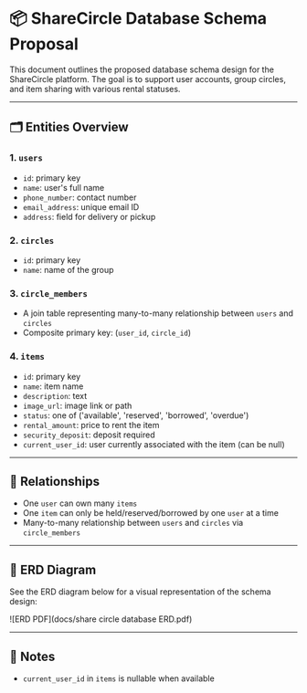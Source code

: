 # 📦 ShareCircle Database Schema Proposal

This document outlines the proposed database schema design for the ShareCircle platform. The goal is to support user accounts, group circles, and item sharing with various rental statuses.

---

## 🗂️ Entities Overview

### 1. `users`
- `id`: primary key
- `name`: user's full name
- `phone_number`: contact number
- `email_address`: unique email ID
- `address`: field for delivery or pickup

### 2. `circles`
- `id`: primary key
- `name`: name of the group

### 3. `circle_members`
- A join table representing many-to-many relationship between `users` and `circles`
- Composite primary key: (`user_id`, `circle_id`)

### 4. `items`
- `id`: primary key
- `name`: item name
- `description`: text
- `image_url`: image link or path
- `status`: one of ('available', 'reserved', 'borrowed', 'overdue')
- `rental_amount`: price to rent the item
- `security_deposit`: deposit required
- `current_user_id`: user currently associated with the item (can be null)

---

## 🔗 Relationships

- One `user` can own many `items`
- One `item` can only be held/reserved/borrowed by one `user` at a time
- Many-to-many relationship between `users` and `circles` via `circle_members`

---

## 📄 ERD Diagram

See the ERD diagram below for a visual representation of the schema design:

![ERD PDF](docs/share circle database ERD.pdf)

---

## 📝 Notes

- `current_user_id` in `items` is nullable when available
